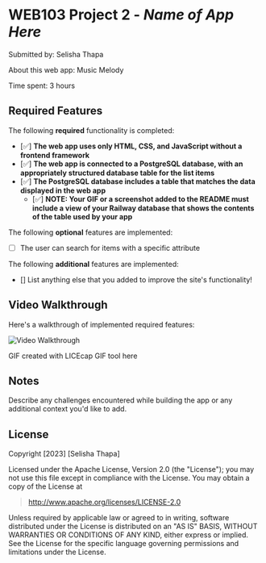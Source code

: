 # WEB103 Project 2 - *Name of App Here*

Submitted by: Selisha Thapa

About this web app: Music Melody

Time spent: 3 hours

## Required Features

The following **required** functionality is completed:

<!-- Make sure to check off completed functionality below -->
- [✅] **The web app uses only HTML, CSS, and JavaScript without a frontend framework**
- [✅] **The web app is connected to a PostgreSQL database, with an appropriately structured database table for the list items**
- [✅] **The PostgreSQL database includes a table that matches the data displayed in the web app**
  - [✅] **NOTE: Your GIF or a screenshot added to the README must include a view of your Railway database that shows the contents of the table used by your app**

The following **optional** features are implemented:

- [ ] The user can search for items with a specific attribute

The following **additional** features are implemented:

- [] List anything else that you added to improve the site's functionality!

## Video Walkthrough

Here's a walkthrough of implemented required features:

<img src='./Project2_Selisha.gif' title='Video Walkthrough' width='' alt='Video Walkthrough' />

<!-- Replace this with whatever GIF tool you used! -->
GIF created with LICEcap  GIF tool here
<!-- Recommended tools:
[Kap](https://getkap.co/) for macOS
[ScreenToGif](https://www.screentogif.com/) for Windows
[peek](https://github.com/phw/peek) for Linux. -->

## Notes

Describe any challenges encountered while building the app or any additional context you'd like to add.

## License

Copyright [2023] [Selisha Thapa]

Licensed under the Apache License, Version 2.0 (the "License"); you may not use this file except in compliance with the License. You may obtain a copy of the License at

> http://www.apache.org/licenses/LICENSE-2.0

Unless required by applicable law or agreed to in writing, software distributed under the License is distributed on an "AS IS" BASIS, WITHOUT WARRANTIES OR CONDITIONS OF ANY KIND, either express or implied. See the License for the specific language governing permissions and limitations under the License.